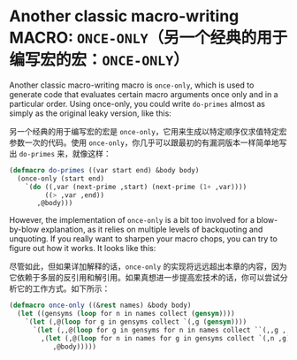# Another classic macro-writing MACRO: `ONCE-ONLY`（另一个经典的用于编写宏的宏：`ONCE-ONLY`）

Another classic macro-writing macro is `once-only`, which is used to
generate code that evaluates certain macro arguments once only and in
a particular order. Using once-only, you could write `do-primes` almost
as simply as the original leaky version, like this:

另一个经典的用于编写宏的宏是
`once-only`，它用来生成以特定顺序仅求值特定宏参数一次的代码。使用
`once-only`，你几乎可以跟最初的有漏洞版本一样简单地写出 `do-primes`
来，就像这样：

```lisp
(defmacro do-primes ((var start end) &body body)
  (once-only (start end)
    `(do ((,var (next-prime ,start) (next-prime (1+ ,var))))
         ((> ,var ,end))
       ,@body)))
```

However, the implementation of `once-only` is a bit too involved for a
blow-by-blow explanation, as it relies on multiple levels of
backquoting and unquoting. If you really want to sharpen your macro
chops, you can try to figure out how it works. It looks like this:

尽管如此，但如果详加解释的话，`once-only`
的实现将远远超出本章的内容，因为它依赖于多层的反引用和解引用。如果真想进一步提高宏技术的话，你可以尝试分析它的工作方式。如下所示：

```lisp
(defmacro once-only ((&rest names) &body body)
  (let ((gensyms (loop for n in names collect (gensym))))
    `(let (,@(loop for g in gensyms collect `(,g (gensym))))
      `(let (,,@(loop for g in gensyms for n in names collect ``(,,g ,,n)))
        ,(let (,@(loop for n in names for g in gensyms collect `(,n ,g)))
           ,@body)))))
```
